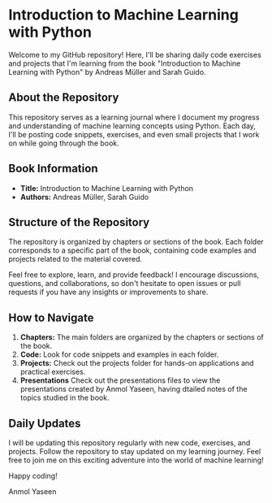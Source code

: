 # Introduction to Machine Learning with Python

Welcome to my GitHub repository! Here, I'll be sharing daily code exercises and projects that I'm learning from the book "Introduction to Machine Learning with Python" by Andreas Müller and Sarah Guido.

## About the Repository

This repository serves as a learning journal where I document my progress and understanding of machine learning concepts using Python. Each day, I'll be posting code snippets, exercises, and even small projects that I work on while going through the book.

## Book Information

- **Title:** Introduction to Machine Learning with Python
- **Authors:** Andreas Müller, Sarah Guido

## Structure of the Repository

The repository is organized by chapters or sections of the book. Each folder corresponds to a specific part of the book, containing code examples and projects related to the material covered.

Feel free to explore, learn, and provide feedback! I encourage discussions, questions, and collaborations, so don't hesitate to open issues or pull requests if you have any insights or improvements to share.

## How to Navigate

1. **Chapters:** The main folders are organized by the chapters or sections of the book.
2. **Code:** Look for code snippets and examples in each folder.
3. **Projects:** Check out the projects folder for hands-on applications and practical exercises.
4. **Presentations** Check out the presentations files to view the presentations created by Anmol Yaseen, having dtailed notes of the topics studied in the book.

## Daily Updates

I will be updating this repository regularly with new code, exercises, and projects. Follow the repository to stay updated on my learning journey. Feel free to join me on this exciting adventure into the world of machine learning!

Happy coding!

Anmol Yaseen
